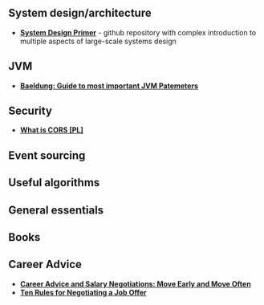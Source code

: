 ## System design/architecture
- __[System Design Primer](https://github.com/donnemartin/system-design-primer)__ - github repository with complex introduction to multiple aspects of large-scale systems design


## JVM
- __[Baeldung: Guide to most important JVM Patemeters](https://www.baeldung.com/jvm-parameters)__

## Security
- __[What is CORS [PL]](https://sekurak.pl/czym-jest-cors-cross-origin-resource-sharing-i-jak-wplywa-na-bezpieczenstwo/)__

## Event sourcing


## Useful algorithms


## General essentials


## Books


## Career Advice
- __[Career Advice and Salary Negotiations: Move Early and Move Often](https://thehftguy.com/2017/01/23/career-advice-and-salary-negotiations-move-early-and-move-often/)__
- __[Ten Rules for Negotiating a Job Offer](https://haseebq.com/my-ten-rules-for-negotiating-a-job-offer/)__


